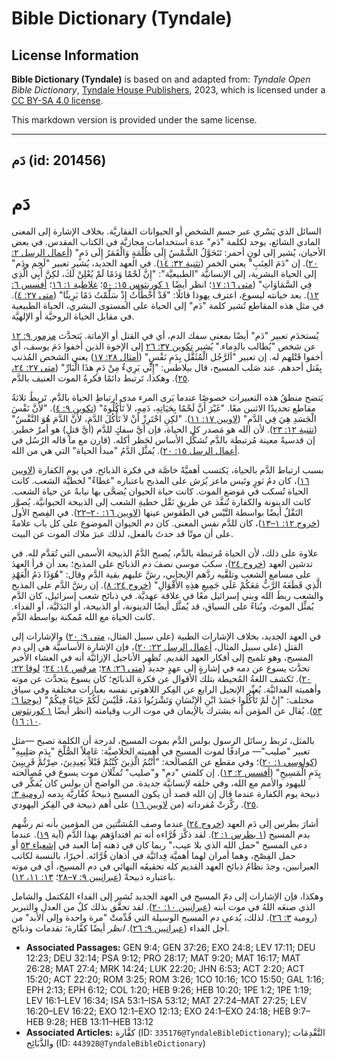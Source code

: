# Bible Dictionary (Tyndale)

## License Information

**Bible Dictionary (Tyndale)** is based on and adapted from: _Tyndale Open Bible Dictionary_, [Tyndale House Publishers](https://tyndaleopenresources.com/), 2023, which is licensed under a [CC BY-SA 4.0 license](https://creativecommons.org/licenses/by-sa/4.0/legalcode.en).

This markdown version is provided under the same license.



--------------------------------

## دَم (id: 201456)

دَم
===

السائل الذي يَسْري عبر جسم الشخص أو الحيوانات الفقاريَّة. بخلاف الإشارة إلى المعنى المادي الشائع، يوجد لكلمة "دَم" عدة استخدامات مجازيَّة في الكتاب المقدس. في بعض الأحيان، يُشير إلى لونٍ أحمر: تَتَحَوَّلُ الشَّمْسُ إِلَى ظُلْمَةٍ وَالْقَمَرُ إِلَى دَمٍ" ([أعمال الرسل ٢: ٢٠](https://ref.ly/Acts2:20)). إن "دَمَ العِنَبِ" يعني الخمر ([تثنية ٣٢: ١٤](https://ref.ly/Deut32:14)). في العهد الجديد، يُشير تعبير "لَحِم ودَم" إلى الحياة البشرية، إلى الإنسانيَّة "الطبيعيَّة": "إِنَّ لَحْمًا وَدَمًا لَمْ يُعْلِنْ لَكَ، لكِنَّ أَبِي الَّذِي فِي السَّمَاوَاتِ" ([متى ١٦: ١٧](https://ref.ly/Matt16:17)؛ انظر أيضًا [١ كورنثوس ١٥: ٥٠](https://ref.ly/1Cor15:50)؛ [غلاطية ١: ١٦](https://ref.ly/Gal1:16)؛ [أفسس ٦: ١٢](https://ref.ly/Eph6:12)). بعد خيانته ليسوع، اعترف يهوذا قائلًا: "قَدْ أَخْطَأْتُ إِذْ سَلَّمْتُ دَمًا بَرِيئًا" ([متى ٢٧: ٤](https://ref.ly/Matt27:4)). في مثل هذه المقاطع تُشير كلمة "دَم" إلى الحياة على المستوى البشري، الحياة الطبيعية في مقابل الحياة الروحيَّة أو الإلهيَّة.

يُستخدَم تعبير "دَم" أيضًا بمعنى سفك الدم، أي في القتل أو الإماتة. يَتحدَّث [مزمور ٩: ١٢](https://ref.ly/Ps9:12) عن شخص "يُطالب بالدِماء." يُشير [تكوين ٣٧: ٢٦](https://ref.ly/Gen37:26) إلى الإخوة الذين أخفوا دَمَ يوسف، أي أخفوا قَتْلهم له. إن تعبير "اَلرَّجُل الْمُثَقَّل بِدَمِ نَفْسٍ" ([أمثال ٢٨: ١٧](https://ref.ly/Prov28:17)) يعني الشخص المُذنب بِقَتل أحدهم. عند صَلب المسيح، قال بيلاطس: "إِنِّي بَرِيءٌ مِنْ دَمِ هذَا الْبَارِّ" ([متى ٢٧: ٢٤، ٢٥](https://ref.ly/Matt27:24-Matt27:25)). وهكذا، تَرتبط دائمًا فكرةُ الموت العنيف بالدَّم.

يَتضح منطقُ هذه التعبيرات خصوصًا عندما يَرى المرء مدى ارتباطِ الحياة بالدَّم. تَربطُ ثلاثةُ مقاطع تحديدًا الاثنين معًا. "غَيْرَ أَنَّ لَحْمًا بِحَيَاتِهِ، دَمِهِ، لاَ تَأْكُلُوهُ" ([تكوين ٩: ٤](https://ref.ly/Gen9:4)). "لأَنَّ نَفْسَ الْجَسَدِ هِيَ فِي الدَّمِ" ([لاويين ١٧: ١١](https://ref.ly/Lev17:11)). "لكِنِ احْتَرِزْ أَنْ لاَ تَأْكُلَ الدَّمَ، لأَنَّ الدَّمَ هُوَ النَّفْسُ" ([تثنية ١٢: ٢٣](https://ref.ly/Deut12:23)). لأن الله هو مَصدر كل الحياة، فإن أيَّ سفكٍ للدَّم (أيَّ قتلٍ) هو أمرٌ خطير. إن قدسيةً معينة مُرتبطة بالدَّم تُشكِّل الأساس لحَظر أكله. (قارن مع ما قاله الرُسُل في [أعمال الرسل ١٥: ٢٠](https://ref.ly/Acts15:20)). يُمثَّل الدَّمُ "مبدأ الحياة" التي هي من الله.

بسبب ارتباط الدَّم بالحياة، يَكتسب أهميَّةً خاصَّة في فكرة الذبائح. في يوم الكفارة ([لاويين ١٦](https://ref.ly/Lev16:1-Lev16:34))، كان دمُ ثورٍ وتَيس ماعز يُرَش على المذبح باعتباره "غطاءً" لخطيَّة الشعب. كانت الحياة تُسكب في مَوضع الموت. كانت حياة الحيوان يُضحَّى بها نيابةً عن حياة الشعب. كانت الدينونة والكفارة تُنفَّذ عن طريقِ نَقْل خطيةِ الشعب إلى الذبيحة الحيوانيَّة. يُصوَّر النَقْلُ أيضًا بواسطة التَّيْس في الطقوس عينها ([لاويين ١٦: ٢٠–٢٢](https://ref.ly/Lev16:20-Lev16:22)). في الفِصح الأول ([خروج ١٢: ١–١٣](https://ref.ly/Exod12:1-Exod12:13))، كان للدَّم نفس المعنى. كان دم الحيوان الموضوع على كل باب علامةً على أن موتًا قد حدثَ بالفعل، لذلك عبرَ ملاك الموت عن البيت.

علاوة على ذلك، لأن الحياة مُرتبطة بالدَّم، يُصبح الدَّمُ الذبيحة الأسمى التي تُقدَّم لله. في تدشين العهد ([خروج ٢٤](https://ref.ly/Exod24:1-Exod24:18))، سكبَ موسى نصفَ دم الذبائح على المذبح؛ بعد أن قرأ العهدَ على مسامع الشعب وتلقَّيه ردَّهم الإيجابي، رشَّ عليهم بقية الدَّم وقال: "هُوَذَا دَمُ الْعَهْدِ الَّذِي قَطَعَهُ الرَّبُّ مَعَكُمْ عَلَى جَمِيعِ هذِهِ الأَقْوَالِ" ([خروج ٢٤: ٨](https://ref.ly/Exod24:8)). إن رشَّ الدَّم على المذبح والشعب ربطَ الله وبني إسرائيل معًا في علاقة عهديَّة. في ذبائح شعب إسرائيل، كان الدَّم يُمثِّل الموتَ، وبُناءً على السياق، قد يُمثَّل أيضًا الدينونة، أو الذبيحة، أو البَدَليَّة، أو الفداء. كانت الحياة مع الله مُمكنة بواسطة الدَّم.

في العهد الجديد، بخلاف الإشارات الطبية (على سبيل المثال، [متى ٩: ٢٠](https://ref.ly/Matt9:20)) والإشارات إلى القتل (على سبيل المثال، [أعمال الرسل ٢٢: ٢٠](https://ref.ly/Acts22:20))، فإن الإشارة الأساسيَّة هي إلى دم المسيح، وهو تلميح إلى أفكار العهد القديم. تُظهِر الأناجيل الإزائيَّة أنه في العشاء الأخير تحدَّث يسوع عن دمه في إشارةٍ إلى عهدٍ جديد ([متى ٢٦: ٢٨](https://ref.ly/Matt26:28)؛ [مرقس ١٤: ٢٤](https://ref.ly/Mark14:24)؛ [لوقا ٢٢: ٢٠](https://ref.ly/Luke22:20)). تَكشف اللغةُ المُحيطة بتلك الأقوال عن فكرة الذبائح؛ كان يسوع يتحدَّث عن موته وأهميته الفدائيَّة. يُعبِّر الإنجيل الرابع عن الفِكر اللاهوتي نفسه بعبارات مختلفة وفي سياق مختلف: "إِنْ لَمْ تَأْكُلُوا جَسَدَ ابْنِ الإِنْسَانِ وَتَشْرَبُوا دَمَهُ، فَلَيْسَ لَكُمْ حَيَاةٌ فِيكُمْ" ([يوحنا ٦: ٥٣](https://ref.ly/John6:53)). يُقال عن المؤمن أنه يشترك بالإيمان في موت الرب وقيامته (انظر أيضًا [١ كورنثوس ١٠: ١٦](https://ref.ly/1Cor10:16)).

بالمثل، تَربط رسائل الرسول بولس الدَّم بموت المسيح، لدرجة أن الكلمة تصبح —مثل تعبير "صليب"— مرادفًا لموت المسيح في أهميته الخلاصيَّة: عَامِلاً الصُّلْحَ "بِدَمِ صَلِيبِهِ" ([كولوسي ١: ٢٠](https://ref.ly/Col1:20))؛ وفي مقطع عن المُصالَحة: "أَنْتُمُ الَّذِينَ كُنْتُمْ قَبْلاً بَعِيدِينَ، صِرْتُمْ قَرِيبِينَ بِدَمِ الْمَسِيحِ" ([أفسس ٢: ١٣](https://ref.ly/Eph2:13)). إن كلمتي "دم" و"صليب" تُمثِّلان موت يسوع في مُصالحته لليهود والأمم مع الله، وفي خلقه لإنسانيَّة جديدة. من الواضح أن بولس كان يُفكِّر في ذبيحة يوم الكفارة عندما قال إن الله قصد أن يكون المسيح ذبيحةً كفَّاريَّة بِدمه ([رومية ٣: ٢٥](https://ref.ly/Rom3:25)). ركَّزتْ مُفرداته (من [لاويين ١٦](https://ref.ly/Lev16:1-Lev16:34)) على أهم ذبيحة في الفِكر اليهودي.

أشارَ بطرس إلى دَم العهد ([خروج ٢٤](https://ref.ly/Exod24:1-Exod24:18)) عندما وصف المُشتَّتين من المؤمين بأنه تم رشُّهم بدم المسيح ([١ بطرس ١: ٢](https://ref.ly/1Pet1:2)). لقد ذكَّرَ قُرَّاءه أنه تم افتداؤهم بهذا الدَّم (آية [١٩](https://ref.ly/1Pet1:19)). عندما دعى المسيح "حمل الله الذي بلا عيب،" ربما كان في ذهنه إما العبد في [إشعياء ٥٣](https://ref.ly/Isa53:1-Isa53:12) أو حمل الفِصْح، وهما أمران لهما أهميَّة فِدائيَّة في أذهان قُرَّائه. أخيرًا، بالنسبة لكاتب العبرانيين، وجدَ نظامُ ذبائح العهد القديم كله تحقيقَه النهائي في دم المسيح، أي في موته باعتباره ذبيحةً ([عبرانيين ٩: ٧–٢٨](https://ref.ly/Heb9:7-Heb9:28)؛ [١٣: ١١، ١٢](https://ref.ly/Heb13:11-Heb13:12)).

وهكذا، فإن الإشارات إلى دمّ المسيح في العهد الجديد تُشير إلى الفداء المُكتمل والشامل الذي صنعَه اللهُ في موت ابنه ([عبرانيين ١٠: ٢٠](https://ref.ly/Heb10:20)). لقد تحقَّق بذلك كلٌ من العدلِ والتبرير (رومية [٣: ٢٦](https://ref.ly/Rom3:26)). لذلك، يُدعى دم المسيح الوسيلة التي قُدِّمتْ "مرة واحدة وإلى الأبد" من أجل الفداء ([عبرانيين ٩: ٢٦](https://ref.ly/Heb9:26)). *انظر* أيضًا كفَّارة؛ تقدمات وذبائح.

* **Associated Passages:** GEN 9:4; GEN 37:26; EXO 24:8; LEV 17:11; DEU 12:23; DEU 32:14; PSA 9:12; PRO 28:17; MAT 9:20; MAT 16:17; MAT 26:28; MAT 27:4; MRK 14:24; LUK 22:20; JHN 6:53; ACT 2:20; ACT 15:20; ACT 22:20; ROM 3:25; ROM 3:26; 1CO 10:16; 1CO 15:50; GAL 1:16; EPH 2:13; EPH 6:12; COL 1:20; HEB 9:26; HEB 10:20; 1PE 1:2; 1PE 1:19; LEV 16:1–LEV 16:34; ISA 53:1–ISA 53:12; MAT 27:24–MAT 27:25; LEV 16:20–LEV 16:22; EXO 12:1–EXO 12:13; EXO 24:1–EXO 24:18; HEB 9:7–HEB 9:28; HEB 13:11–HEB 13:12
* **Associated Articles:** كفَّارة (ID: `335176@TyndaleBibleDictionary`); التَّقْدِمَات والذَّبَائِح (ID: `443928@TyndaleBibleDictionary`)

